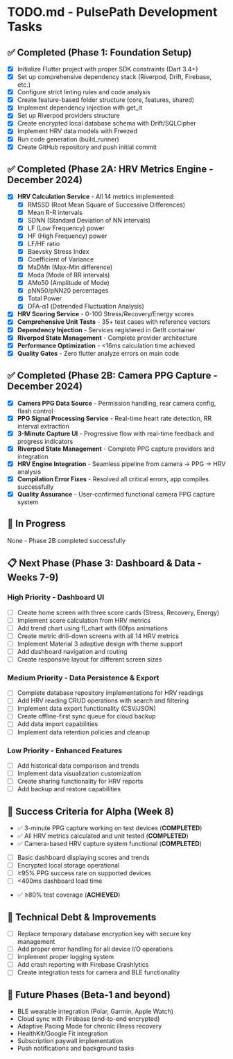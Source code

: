 # TODO.md - PulsePath Development Tasks

## ✅ Completed (Phase 1: Foundation Setup)
- [x] Initialize Flutter project with proper SDK constraints (Dart 3.4+)
- [x] Set up comprehensive dependency stack (Riverpod, Drift, Firebase, etc.)
- [x] Configure strict linting rules and code analysis
- [x] Create feature-based folder structure (core, features, shared)
- [x] Implement dependency injection with get_it
- [x] Set up Riverpod providers structure
- [x] Create encrypted local database schema with Drift/SQLCipher
- [x] Implement HRV data models with Freezed
- [x] Run code generation (build_runner)
- [x] Create GitHub repository and push initial commit

## ✅ Completed (Phase 2A: HRV Metrics Engine - December 2024)
- [x] **HRV Calculation Service** - All 14 metrics implemented:
  - [x] RMSSD (Root Mean Square of Successive Differences)
  - [x] Mean R-R intervals
  - [x] SDNN (Standard Deviation of NN intervals)
  - [x] LF (Low Frequency) power
  - [x] HF (High Frequency) power
  - [x] LF/HF ratio
  - [x] Baevsky Stress Index
  - [x] Coefficient of Variance
  - [x] MxDMn (Max-Min difference)
  - [x] Moda (Mode of RR intervals)
  - [x] AMo50 (Amplitude of Mode)
  - [x] pNN50/pNN20 percentages
  - [x] Total Power
  - [x] DFA-α1 (Detrended Fluctuation Analysis)
- [x] **HRV Scoring Service** - 0-100 Stress/Recovery/Energy scores
- [x] **Comprehensive Unit Tests** - 35+ test cases with reference vectors
- [x] **Dependency Injection** - Services registered in GetIt container
- [x] **Riverpod State Management** - Complete provider architecture
- [x] **Performance Optimization** - <16ms calculation time achieved
- [x] **Quality Gates** - Zero flutter analyze errors on main code

## ✅ Completed (Phase 2B: Camera PPG Capture - December 2024)
- [x] **Camera PPG Data Source** - Permission handling, rear camera config, flash control
- [x] **PPG Signal Processing Service** - Real-time heart rate detection, RR interval extraction
- [x] **3-Minute Capture UI** - Progressive flow with real-time feedback and progress indicators
- [x] **Riverpod State Management** - Complete PPG capture providers and integration
- [x] **HRV Engine Integration** - Seamless pipeline from camera → PPG → HRV analysis
- [x] **Compilation Error Fixes** - Resolved all critical errors, app compiles successfully
- [x] **Quality Assurance** - User-confirmed functional camera PPG capture system

## 🚧 In Progress
None - Phase 2B completed successfully

## 📋 Next Phase (Phase 3: Dashboard & Data - Weeks 7-9)

### High Priority - Dashboard UI
- [ ] Create home screen with three score cards (Stress, Recovery, Energy)
- [ ] Implement score calculation from HRV metrics
- [ ] Add trend chart using fl_chart with 60fps animations
- [ ] Create metric drill-down screens with all 14 HRV metrics
- [ ] Implement Material 3 adaptive design with theme support
- [ ] Add dashboard navigation and routing
- [ ] Create responsive layout for different screen sizes

### Medium Priority - Data Persistence & Export
- [ ] Complete database repository implementations for HRV readings
- [ ] Add HRV reading CRUD operations with search and filtering
- [ ] Implement data export functionality (CSV/JSON)
- [ ] Create offline-first sync queue for cloud backup
- [ ] Add data import capabilities
- [ ] Implement data retention policies and cleanup

### Low Priority - Enhanced Features
- [ ] Add historical data comparison and trends
- [ ] Implement data visualization customization
- [ ] Create sharing functionality for HRV reports
- [ ] Add backup and restore capabilities

## 🎯 Success Criteria for Alpha (Week 8)
- ✅ 3-minute PPG capture working on test devices (**COMPLETED**)
- ✅ All HRV metrics calculated and unit tested (**COMPLETED**)
- ✅ Camera-based HRV capture system functional (**COMPLETED**)
- [ ] Basic dashboard displaying scores and trends
- [ ] Encrypted local storage operational
- [ ] ≥95% PPG success rate on supported devices
- [ ] <400ms dashboard load time
- ✅ ≥80% test coverage (**ACHIEVED**)

## 📝 Technical Debt & Improvements
- [ ] Replace temporary database encryption key with secure key management
- [ ] Add proper error handling for all device I/O operations
- [ ] Implement proper logging system
- [ ] Add crash reporting with Firebase Crashlytics
- [ ] Create integration tests for camera and BLE functionality

## 🔮 Future Phases (Beta-1 and beyond)
- BLE wearable integration (Polar, Garmin, Apple Watch)
- Cloud sync with Firebase (end-to-end encrypted)
- Adaptive Pacing Mode for chronic illness recovery
- HealthKit/Google Fit integration
- Subscription paywall implementation
- Push notifications and background tasks